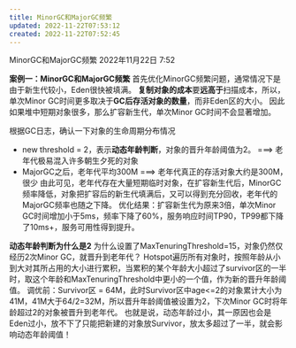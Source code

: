 ```yaml
---
title: MinorGC和MajorGC频繁
updated: 2022-11-22T07:53:12
created: 2022-11-22T07:52:45
---
```


MinorGC和MajorGC频繁
2022年11月22日
7:52

**案例一：MinorGC和MajorGC频繁**
首先优化MinorGC频繁问题，通常情况下是由于新生代较小，Eden很快被填满。
**复制对象的成本**要**远高于**扫描成本，所以，单次Minor GC时间更多取决于**GC后存活对象的数量**，而非Eden区的大小。
因此如果堆中短期对象很多，那么扩容新生代，单次Minor GC时间不会显著增加。

根据GC日志，确认一下对象的生命周期分布情况
- new threshold = 2，表示**动态年龄判断**，对象的晋升年龄阈值为2。 ===\> 老年代极易混入许多朝生夕死的对象
- MajorGC之后，老年代平均300M ===\> 老年代真正的存活对象大约是300M，很少
由此可见，老年代存在大量短期临时对象，在扩容新生代后，MinorGC频率降低，对象把扩容后的新生代填满后，又可以得到充分回收，老年代的MajorGC频率也随之下降。
优化结果：扩容新生代为原来3倍，单次Minor GC时间增加小于5ms，频率下降了60%，服务响应时间TP90，TP99都下降了10ms+，服务可用性得到提升。

**动态年龄判断为什么是2**
为什么设置了MaxTenuringThreshold=15，对象仍然仅经历2次Minor GC，就晋升到老年代？
Hotspot遍历所有对象时，按照年龄从小到大对其所占用的大小进行累积，当累积的某个年龄大小超过了survivor区的一半时，取这个年龄和MaxTenuringThreshold中更小的一个值，作为新的晋升年龄阈值。
调优前：Survivor区 = 64M，此时Survivor区中age\<=2的对象累计大小为41M，41M大于64/2=32M，所以晋升年龄阈值被设置为2，下次Minor GC时将年龄超过2的对象被晋升到老年代。
也就是说，动态年龄过小，其一原因也会是Eden过小，放不下了只能把新建的对象放Survivor，放太多超过了一半，就会影响动态年龄阈值！

